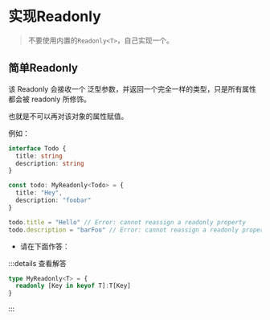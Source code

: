 <script setup>
const readonly = `


/* _____________ 你的代码 _____________ */

type MyReadonly<T> = any


/* _____________ 测试用例 _____________ */
import type { Equal, Expect } from '@type-challenges/utils'

type cases = [
  Expect<Equal<MyReadonly<Todo1>, Readonly<Todo1>>>,
]

interface Todo1 {
  title: string
  description: string
  completed: boolean
  meta: {
    author: string
  }
}

`;
</script>


# 实现Readonly

> 不要使用内置的`Readonly<T>`，自己实现一个。


## 简单Readonly

该 Readonly 会接收一个 泛型参数，并返回一个完全一样的类型，只是所有属性都会被 readonly 所修饰。

也就是不可以再对该对象的属性赋值。

例如：

```ts
interface Todo {
  title: string
  description: string
}

const todo: MyReadonly<Todo> = {
  title: "Hey",
  description: "foobar"
}

todo.title = "Hello" // Error: cannot reassign a readonly property
todo.description = "barFoo" // Error: cannot reassign a readonly property

```


* 请在下面作答：


<MonacoEditor :value="readonly" filename="readonly"/>


:::details 查看解答

```ts
type MyReadonly<T> = {
  readonly [Key in keyof T]:T[Key]
}
```
:::

